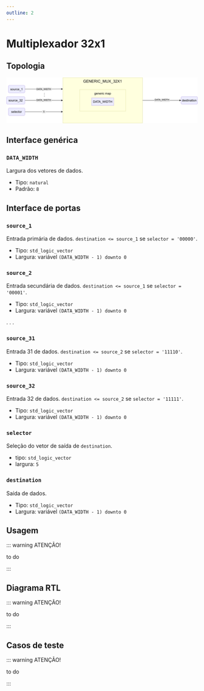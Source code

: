 ```yaml
---
outline: 2
---
```


# Multiplexador 32x1

## Topologia

![alt text](/public/images/reference/report_components/generic_mux_32x1.drawio.svg)

## Interface genérica

### `DATA_WIDTH` <Badge type="neutral" text="GENERIC" />

Largura dos vetores de dados.

- Tipo: `natural`
- Padrão: `8`

## Interface de portas

### `source_1` <Badge type="success" text="INPUT" />

Entrada primária de dados. `destination <= source_1` se `selector = '00000'`.

- Tipo: `std_logic_vector`
- Largura: variável `(DATA_WIDTH - 1) downto 0`

### `source_2` <Badge type="success" text="INPUT" />

Entrada secundária de dados. `destination <= source_1` se `selector = '00001'`.

- Tipo: `std_logic_vector`
- Largura: variável `(DATA_WIDTH - 1) downto 0`

.
.
.

### `source_31` <Badge type="success" text="INPUT" />

Entrada 31 de dados. `destination <= source_2` se `selector = '11110'`.

- Tipo: `std_logic_vector`
- Largura: variável `(DATA_WIDTH - 1) downto 0`

### `source_32` <Badge type="success" text="INPUT" />

Entrada 32 de dados. `destination <= source_2` se `selector = '11111'`.

- Tipo: `std_logic_vector`
- Largura: variável `(DATA_WIDTH - 1) downto 0`

### `selector` <Badge type="success" text="INPUT" />

Seleção do vetor de saída de `destination`.

- tipo: `std_logic_vector`
- largura: `5`

### `destination` <Badge type="danger" text="OUTPUT" />

Saída de dados.

- Tipo: `std_logic_vector`
- Largura: variável `(DATA_WIDTH - 1) downto 0`

## Usagem

::: warning ATENÇÃO!

to do

:::

## Diagrama RTL

::: warning ATENÇÃO!

to do

:::

## Casos de teste

::: warning ATENÇÃO!

to do

:::
